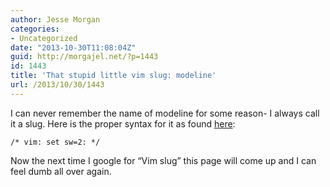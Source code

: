 ```yaml
---
author: Jesse Morgan
categories:
- Uncategorized
date: "2013-10-30T11:08:04Z"
guid: http://morgajel.net/?p=1443
id: 1443
title: 'That stupid little vim slug: modeline'
url: /2013/10/30/1443
---
```


I can never remember the name of modeline for some reason- I always call it a slug. Here is the proper syntax for it as found [here](http://www.lornajane.net/posts/2011/using-modelines-in-vim):

```
/* vim: set sw=2: */
```

Now the next time I google for “Vim slug” this page will come up and I can feel dumb all over again.
